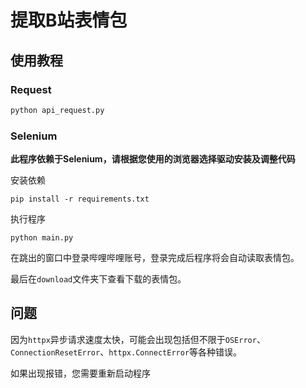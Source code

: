 # 提取B站表情包

## 使用教程

### Request

```python
python api_request.py
```

### Selenium

**此程序依赖于Selenium，请根据您使用的浏览器选择驱动安装及调整代码**

安装依赖

`pip install -r requirements.txt`

执行程序

`python main.py`

在跳出的窗口中登录哔哩哔哩账号，登录完成后程序将会自动读取表情包。

最后在`download`文件夹下查看下载的表情包。

## 问题

因为`httpx`异步请求速度太快，可能会出现包括但不限于`OSError`、`ConnectionResetError`、`httpx.ConnectError`等各种错误。

如果出现报错，您需要重新启动程序
